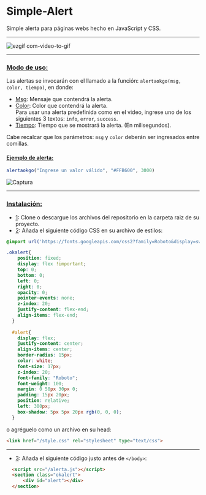 # Simple-Alert
Simple alerta para páginas webs hecho en JavaScript y CSS.
***  
![ezgif com-video-to-gif](https://user-images.githubusercontent.com/75407068/221650829-351c072f-2ee1-4a01-9fa2-769a29415dc8.gif)

***  
### <ins>Modo de uso:</ins>  

Las alertas se invocarán con el llamado a la función: <code>alertaokgo(msg, color, tiempo)</code>, en donde:  
- <ins>Msg</ins>: Mensaje que contendrá la alerta.
- <ins>Color</ins>: Color que contendrá la alerta.  
    Para usar una alerta predefinida como en el video, ingrese uno de los siguientes 3 textos: <code>info</code>, <code>error</code>, <code>success</code>.
- <ins>Tiempo</ins>: Tiempo que se mostrará la alerta. (En milisegundos).

Cabe recalcar que los parámetros: <code>msg</code> y <code>color</code> deberán ser ingresados entre comillas.  
#### <ins>Ejemplo de alerta:</ins>  
```javascript
alertaokgo("Ingrese un valor válido", "#FFB600", 3000)
```
![Captura](https://user-images.githubusercontent.com/75407068/221650680-facbafc8-5e76-4279-950b-9e600c3b8f4c.PNG)
***
### <ins>Instalación:</ins>  
- <ins>1</ins>: Clone o descargue los archivos del repositorio en la carpeta raiz de su proyecto.  
- <ins>2</ins>: Añada el siguiente código CSS en su archivo de estilos:  
```css
@import url('https://fonts.googleapis.com/css2?family=Roboto&display=swap');

.okalert{
    position: fixed;
    display: flex !important;
    top: 0;
    bottom: 0;
    left: 0;
    right: 0;
    opacity: 0;
    pointer-events: none;
    z-index: 20;
    justify-content: flex-end;
    align-items: flex-end;
  }
  
  #alert{
    display: flex;
    justify-content: center;
    align-items: center;
    border-radius: 15px;
    color: white;
    font-size: 17px;
    z-index: 20;
    font-family: "Roboto";
    font-weight: 100;
    margin: 0 50px 30px 0;
    padding: 15px 20px;
    position: relative;
    left: 300px;
    box-shadow: 5px 5px 20px rgb(0, 0, 0);
  }
  ```  
  o agréguelo como un archivo en su head: 
  ```html
  <link href="/style.css" rel="stylesheet" type="text/css">
  ```  
  ___
  - <ins>3</ins>: Añada el siguiente código justo antes de ```</body>```:  
  ```html
    <script src="/alerta.js"></script>
    <section class="okalert">
        <div id="alert"></div>
    </section>
  ```
